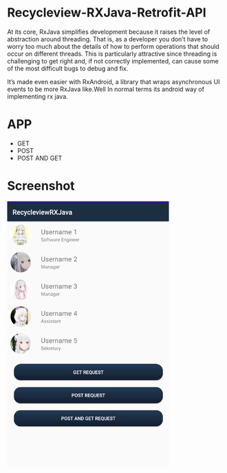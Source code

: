 # Recycleview-RXJava-Retrofit-API

At its core, RxJava simplifies development because it raises the level of abstraction around threading. That is, as a developer you don’t have to worry too much about the details of how to perform operations that should occur on different threads. This is particularly attractive since threading is challenging to get right and, if not correctly implemented, can cause some of the most difficult bugs to debug and fix.

It’s made even easier with RxAndroid, a library that wraps asynchronous UI events to be more RxJava like.Well In normal terms its android way of implementing rx java.

# APP

* GET
* POST
* POST AND GET

# Screenshot

![alt text](https://github.com/yopialfa80/Recycleview-RXJava-Retrofit-API/blob/master/Screenshot.png)
